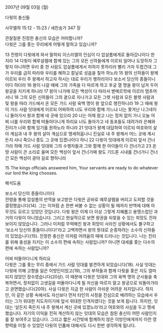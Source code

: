 2007년 09월 03일 (월)

다윗의 충신들



사무엘하 15:12 - 15:23 / 새찬송가 347 장


관찰질문
진정한 충신의 모습은 어떠합니까?  
다윗은 그를 좇는 무리에게 어떻게 말하고 있습니까? 

13 전령이 다윗에게 와서 말하되 이스라엘의 인심이 다 압살롬에게로 돌아갔나이다 한지라 14 다윗이 예루살렘에 함께 있는 그의 모든 신하들에게 이르되 일어나 도망하자 그렇지 아니하면 우리 중 한 사람도 압살롬에게서 피하지 못하리라 빨리 가자 두렵건대 그가 우리를 급히 따라와 우리를 해하고 칼날로 성읍을 칠까 하노라 
15 왕의 신하들이 왕께 이르되 우리 주 왕께서 하고자 하시는 대로 우리가 행하리이다 보소서 당신의 종들이니이다 하더라 16 왕이 나갈 때에 그의 가족을 다 따르게 하고 후궁 열 명을 왕이 남겨 두어 왕궁을 지키게 하니라 17 왕이 나가매 모든 백성이 다 따라서 벧메르학에 이르러 멈추어 서니 18 그의 모든 신하들이 그의 곁으로 지나가고 모든 그렛 사람과 모든 블렛 사람과 및 왕을 따라 가드에서 온 모든 가드 사람 육백 명이 왕 앞으로 행진하니라 19 그 때에 왕이 가드 사람 잇대에게 이르되 어찌하여 너도 우리와 함께 가느냐 너는 쫓겨난 나그네이니 돌아가서 왕과 함께 네 곳에 있으라 20 너는 어제 왔고 나는 정처 없이 가니 오늘 어찌 너를 우리와 함께 떠돌아다니게 하리요 너도 돌아가고 네 동포들도 데려가라 은혜와 진리가 너와 함께 있기를 원하노라 하니라 21 잇대가 왕께 대답하여 이르되 여호와의 살아 계심과 내 주 왕의 살아 계심으로 맹세하옵나니 진실로 내 주 왕께서 어느 곳에 계시든지 사나 죽으나 종도 그 곳에 있겠나이다 하니 22 다윗이 잇대에게 이르되 앞서 건너가라 하매 가드 사람 잇대와 그의 수행자들과 그와 함께 한 아이들이 다 건너가고 23 온 땅 사람이 큰 소리로 울며 모든 백성이 앞서 건너가매 왕도 기드론 시내를 건너가니 건너간 모든 백성이 광야 길로 향하니라  

15 The kings officials answered him, Your servants are ready to do whatever our lord the king chooses.

해석도움





보소서 당신의 종들이니이다  
전령을 통해 압살롬의 반역을 보고받은 다윗은 곧바로 예루살렘을 버리고 도피할 것을 결정했습니다(14). 그는 이처럼 손 한번 써볼 수 없는 상황이 될 때까지 반역에 대해 아무것도 모르고 있었던 것입니다. 다윗 왕은 이제 더 이상 그렇게 지혜롭고 용맹스럽던 과거의 다윗이 아니었습니다. 그리고 현실적으로 보면 왕권을 되찾을 수 있는 희망도 전혀 보이지 않았습니다. 그러나 이처럼 무력해진 왕과 희망이 사라진 상황에서도 불구하고 ‘보소서 당신의 종들이니이다!’라고 고백하면서 왕의 뜻대로 순종하려는 소수의 신하들이 있었습니다(15). 진정한 충신은 이처럼 어려움의 때에 드러나는 것입니다. 나는 진리를 위해 충성을 지키는 이 소수의 편에 속하는 사람입니까? 아니면 대세를 좇는 다수의 편에 속하는 사람입니까?   

어찌 떠돌아다니게 하리요  
다윗은 그를 좇는 무리 중에서 가드 사람 잇대를 발견하게 되었습니다(18). 사실 잇대는 다윗에 의해 고향을 잃은 이방인이었고(19), 그의 부하들과 함께 다윗을 좇은 지도 얼마 되지 않았던 장수였습니다(20상). 이 때문에 다윗은 잇대와 그의 육백 명의 군사들을 축복하면서, 정처없이 고생길을 떠돌아다니게 될 자신을 따르지 말고 왕궁으로 되돌아가라고 권면했습니다(20하). 사실 다윗은 지금 한 사람이 아쉬운 어려운 처지입니다. 하지만, 이 같은 상황 속에서도 자신보다 먼저 타인의 사정을 진심으로 배려하는 모습에서 우리는 그가 위대한 지도자이기에 앞서 위대한 인격자였다는 것을 보게 됩니다. 하지만, 잇대는 ‘살든지 죽든지 내 주 왕께서 계신 곳에 있겠노라’라고 여호와의 사심을 두고 맹세했습니다. 자기의 이익을 전혀 계산하지 않는 잇대의 모습은 참된 충신이 어떤 사람인지를 잘 보여주고 있습니다. 그리고 짧은 시간밖에 함께하지 않은 이방인에게까지 이런 영향력을 미칠 수 있었던 다윗의 인품에 대해서도 다시 한번 생각하게 됩니다.